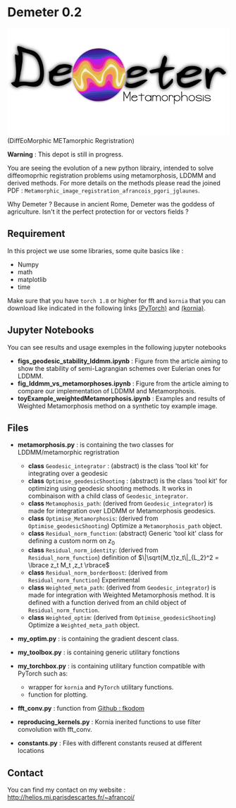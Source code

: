 # Demeter 0.2
![](demeter_logo.png)
(DiffEoMorphic METamorphic Regristration)

**Warning** : This depot is still in progress.

You are seeing the evolution of a new python librairy, intended to solve 
diffeomoprhic registration problems using metamorphosis, LDDMM and 
derived methods.
For more details on the methods please read the joined PDF :
`Metamorphic_image_registration_afrancois_pgori_jglaunes`.

Why Demeter ? Because in ancient Rome, Demeter was the goddess of agriculture.
Isn't it the perfect protection for or vectors fields ? 

## Requirement 

In this project we use some libraries, some quite basics like :
- Numpy 
- math 
- matplotlib 
- time


Make sure that you have `torch 1.8` or higher for fft and `kornia` that you can 
download like indicated in the following links [(PyTorch)](https://pytorch.org/)
and [(kornia)](https://pypi.org/project/kornia/).

## Jupyter Notebooks

You can see results and usage exemples in the following jupyter notebooks

- **figs_geodesic_stability_lddmm.ipynb** : Figure from the article aiming to show the stability 
  of semi-Lagrangian schemes over Eulerian ones for LDDMM.
- **fig_lddmm_vs_metamorphoses.ipynb** : Figure from the article aiming to 
compare our implementation of LDDMM and Metamorphosis.
- **toyExample_weightedMetamorphosis.ipynb** : Examples and results of Weighted Metamorphosis method on a synthetic toy example image.


## Files

- **metamorphosis.py** : is containing the two classes for LDDMM/metamorphic
regristration 
    - **class** `Geodesic_integrator` : (abstract) is the class 'tool kit' for integrating over a geodesic
    - **class** `Optimise_geodesicShooting` : (abstract) is the class 'tool kit' for optimizing using geodesic shooting methods. It works in combinaison with a child class of `Geodesic_integrator`.
    - **class** `Metamophosis_path`: (derived from `Geodesic_integrator`) is made for integration over LDDMM or Metamorphosis geodesics.
    - **class** `Optimise_Metamorphosis`: (derived from `Optimise_geodesicShooting`) Optimize a `Metamorphosis_path` object.
    - **class** `Residual_norm_function`: (abstract) Generic 'tool kit' class for defining a custom norm on $z_0$
    - **class** `Residual_norm_identity`: (derived from `Residual_norm_function`) definition of $\|\sqrt{M_t}z_t\|_{L_2}^2 = \lbrace z_t M_t ,z_t \rbrace$
    - **class** `Residual_norm_borderBoost`: (derived from `Residual_norm_function`) Experimental
    - **class** `Weighted_meta_path`: (derived from `Geodesic_integrator`) is made for integration with Weighted Metamorphosis method. It is defined with a function derived from an child object of `Residual_norm_function`.
    - **class** `Weighted_optim`: (derived from `Optimise_geodesicShooting`) Optimize a `Weighted_meta_path` object.
      
- **my_optim.py** : is containing the gradient descent class.

- **my_toolbox.py** : is containing generic utilitary fonctions 

- **my_torchbox.py** : is containing utilitary function compatible with PyTorch 
such as: 
  - wrapper for `kornia` and `PyTorch` utilitary functions.
  - function for plotting.
    
- **fft_conv.py** : function from [Github : fkodom](https://github.com/fkodom/fft-conv-pytorch)

- **reproducing_kernels.py** : Kornia inerited functions to use filter convolution
with fft_conv. 

- **constants.py** : Files with different constants reused at different locations


## Contact

You can find my contact on my website : http://helios.mi.parisdescartes.fr/~afrancoi/